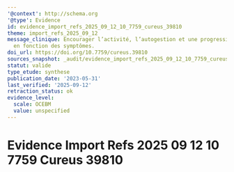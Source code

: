```yaml
---
'@context': http://schema.org
'@type': Evidence
id: evidence_import_refs_2025_09_12_10_7759_cureus_39810
theme: import_refs_2025_09_12
message_clinique: Encourager l’activité, l’autogestion et une progression graduée
  en fonction des symptômes.
doi_url: https://doi.org/10.7759/cureus.39810
sources_snapshot: _audit/evidence_import_refs_2025_09_12_10_7759_cureus_39810.json
statut: valide
type_etude: synthese
publication_date: '2023-05-31'
last_verified: '2025-09-12'
retraction_status: ok
evidence_level:
  scale: OCEBM
  value: unspecified
---
```

# Evidence Import Refs 2025 09 12 10 7759 Cureus 39810

